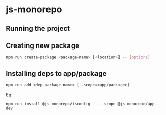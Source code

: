 # js-monorepo

## Running the project

## Creating new package
```sh
npm run create-package <package-name> [<location>] -- [options]
```

## Installing deps to app/package
```
npm run add <dep-package-name> [--scope=<app/package>]
```
Eg:
```
npm run install @js-monorepo/tsconfig -- --scope @js-monorepo/app --dev
```